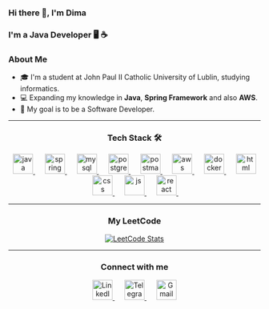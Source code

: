### Hi there 👋, I'm Dima
### I'm a Java Developer 🖥️ ☕️

### About Me

- 🎓 I'm a student at John Paul II Catholic University of Lublin, studying informatics.
- 💻 Expanding my knowledge in **Java**, **Spring Framework** and also **AWS**.
- 🚀 My goal is to be a Software Developer.

___________

<div align="center">
    <h3>Tech Stack 🛠️</h3>
    <a href="https://www.java.com/pl/" target="_blank" rel="noreferrer"> 
        <img src="https://www.vectorlogo.zone/logos/java/java-icon.svg" alt="java" width="40" height="40"/>
    </a>&nbsp;&nbsp;&nbsp;&nbsp;
    <a href="https://spring.io/" target="_blank" rel="noreferrer"> 
        <img src="https://www.vectorlogo.zone/logos/springio/springio-icon.svg" alt="spring" width="40" height="40"/>
    </a>&nbsp;&nbsp;&nbsp;&nbsp;
    <a href="https://www.mysql.com/" target="_blank" rel="noreferrer"> 
        <img src="https://www.vectorlogo.zone/logos/mysql/mysql-icon.svg" alt="mysql" width="40" height="40"/>
    </a>&nbsp;&nbsp;&nbsp;&nbsp;
    <a href="https://www.postgresql.org/" target="_blank" rel="noreferrer"> 
        <img src="https://www.vectorlogo.zone/logos/postgresql/postgresql-icon.svg" alt="postgresql" width="40" height="40"/>
    </a>&nbsp;&nbsp;&nbsp;&nbsp;
    <a href="https://www.postman.com/" target="_blank" rel="noreferrer"> 
        <img src="https://www.vectorlogo.zone/logos/getpostman/getpostman-icon.svg" alt="postman" width="40" height="40"/>
    </a>&nbsp;&nbsp;&nbsp;&nbsp;
    <a href="https://aws.amazon.com/" target="_blank" rel="noreferrer"> 
        <img src="https://www.vectorlogo.zone/logos/amazon_aws/amazon_aws-icon.svg" alt="aws" width="40" height="40"/>
    </a>&nbsp;&nbsp;&nbsp;&nbsp;
    <a href="https://www.docker.com/" target="_blank" rel="noreferrer"> 
        <img src="https://www.vectorlogo.zone/logos/docker/docker-icon.svg" alt="docker" width="40" height="40"/>
    </a>&nbsp;&nbsp;&nbsp;&nbsp;
    <a href="https://www.w3.org/html/" target="_blank" rel="noreferrer"> 
        <img src="https://www.vectorlogo.zone/logos/w3_html5/w3_html5-icon.svg" alt="html" width="40" height="40"/>
    </a>&nbsp;&nbsp;&nbsp;&nbsp;
    <a href="https://www.w3schools.com/css/" target="_blank" rel="noreferrer"> 
        <img src="https://www.vectorlogo.zone/logos/w3_css/w3_css-icon.svg" alt="css" width="40" height="40"/>
    </a>&nbsp;&nbsp;&nbsp;&nbsp;
    <a href="https://www.w3schools.com/js/" target="_blank" rel="noreferrer"> 
        <img src="https://www.vectorlogo.zone/logos/javascript/javascript-icon.svg" alt="js" width="40" height="40"/>
    </a>&nbsp;&nbsp;&nbsp;&nbsp;
    <a href="https://react.dev/" target="_blank" rel="noreferrer"> 
        <img src="https://www.vectorlogo.zone/logos/reactjs/reactjs-icon.svg" alt="react" width="40" height="40"/>
    </a>&nbsp;&nbsp;&nbsp;&nbsp;
</div>

____

<div align="center">
    <h3>My LeetCode</h3>
    <a href="https://leetcode.com/u/monoskribt_921/" target="_blank">
        <img src="https://leetcard.jacoblin.cool/monoskribt_921?theme=light&font=DM%20Sans" alt="LeetCode Stats"/>
    </a>
</div>


___



<div align="center">
    <h3>Connect with me</h3>
    <a href="https://www.linkedin.com/in/dmytro-kozub-0497b8296/">
        <img src="https://www.vectorlogo.zone/logos/linkedin/linkedin-icon.svg" alt="LinkedIn" width="40" height="40"/>
    </a>&nbsp;&nbsp;&nbsp;&nbsp;
    <a href="https://t.me/monoskribt">
        <img src="https://www.vectorlogo.zone/logos/telegram/telegram-icon.svg" alt="Telegram" width="40" height="40"/>
    </a>&nbsp;&nbsp;&nbsp;&nbsp;
    <a href="mailto:kozub.dima3@gmail.com">
        <img src="https://www.vectorlogo.zone/logos/gmail/gmail-icon.svg" alt="Gmail" width="40" height="40"/>
    </a>
</div>

